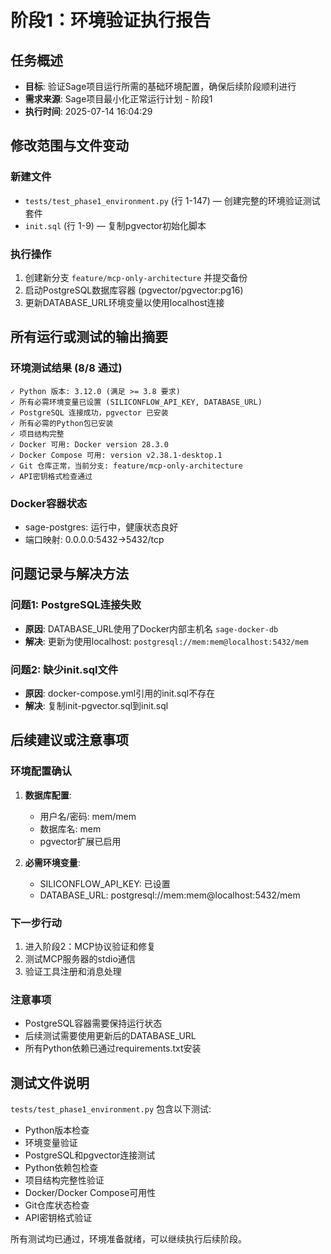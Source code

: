 # 阶段1：环境验证执行报告

## 任务概述
- **目标**: 验证Sage项目运行所需的基础环境配置，确保后续阶段顺利进行
- **需求来源**: Sage项目最小化正常运行计划 - 阶段1
- **执行时间**: 2025-07-14 16:04:29

## 修改范围与文件变动

### 新建文件
- `tests/test_phase1_environment.py` (行 1-147) — 创建完整的环境验证测试套件
- `init.sql` (行 1-9) — 复制pgvector初始化脚本

### 执行操作
1. 创建新分支 `feature/mcp-only-architecture` 并提交备份
2. 启动PostgreSQL数据库容器 (pgvector/pgvector:pg16)
3. 更新DATABASE_URL环境变量以使用localhost连接

## 所有运行或测试的输出摘要

### 环境测试结果 (8/8 通过)
```
✓ Python 版本: 3.12.0 (满足 >= 3.8 要求)
✓ 所有必需环境变量已设置 (SILICONFLOW_API_KEY, DATABASE_URL)
✓ PostgreSQL 连接成功，pgvector 已安装
✓ 所有必需的Python包已安装
✓ 项目结构完整
✓ Docker 可用: Docker version 28.3.0
✓ Docker Compose 可用: version v2.38.1-desktop.1
✓ Git 仓库正常，当前分支: feature/mcp-only-architecture
✓ API密钥格式检查通过
```

### Docker容器状态
- sage-postgres: 运行中，健康状态良好
- 端口映射: 0.0.0.0:5432->5432/tcp

## 问题记录与解决方法

### 问题1: PostgreSQL连接失败
- **原因**: DATABASE_URL使用了Docker内部主机名 `sage-docker-db`
- **解决**: 更新为使用localhost: `postgresql://mem:mem@localhost:5432/mem`

### 问题2: 缺少init.sql文件
- **原因**: docker-compose.yml引用的init.sql不存在
- **解决**: 复制init-pgvector.sql到init.sql

## 后续建议或注意事项

### 环境配置确认
1. **数据库配置**: 
   - 用户名/密码: mem/mem
   - 数据库名: mem
   - pgvector扩展已启用

2. **必需环境变量**:
   - SILICONFLOW_API_KEY: 已设置
   - DATABASE_URL: postgresql://mem:mem@localhost:5432/mem

### 下一步行动
1. 进入阶段2：MCP协议验证和修复
2. 测试MCP服务器的stdio通信
3. 验证工具注册和消息处理

### 注意事项
- PostgreSQL容器需要保持运行状态
- 后续测试需要使用更新后的DATABASE_URL
- 所有Python依赖已通过requirements.txt安装

## 测试文件说明

`tests/test_phase1_environment.py` 包含以下测试:
- Python版本检查
- 环境变量验证
- PostgreSQL和pgvector连接测试
- Python依赖包检查
- 项目结构完整性验证
- Docker/Docker Compose可用性
- Git仓库状态检查
- API密钥格式验证

所有测试均已通过，环境准备就绪，可以继续执行后续阶段。